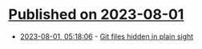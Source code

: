 # [Published on 2023-08-01](index.md)

* [2023-08-01, 05:18:06](https://lobste.rs/s/3s9cne/git_files_hidden_plain_sight) - [Git files hidden in plain sight](https://tylercipriani.com/blog/2023/07/31/git-files-hidden-in-plain-sight/)
